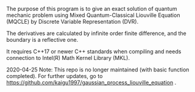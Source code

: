 The purpose of this program is to give an exact solution of quantum mechanic problem using Mixed Quantum-Classical Liouville Equation (MQCLE) by Discrete Variable Representation (DVR).

The derivatives are calculated by infinite order finite difference, and the boundary is a reflective one.

It requires C++17 or newer C++ standards when compiling and needs connection to Intel(R) Math Kernel Library (MKL).

2020-04-25 Note: This repo is no longer maintained (with basic function completed). For further updates, go to https://github.com/kaigu1997/gaussian_process_liouville_equation .